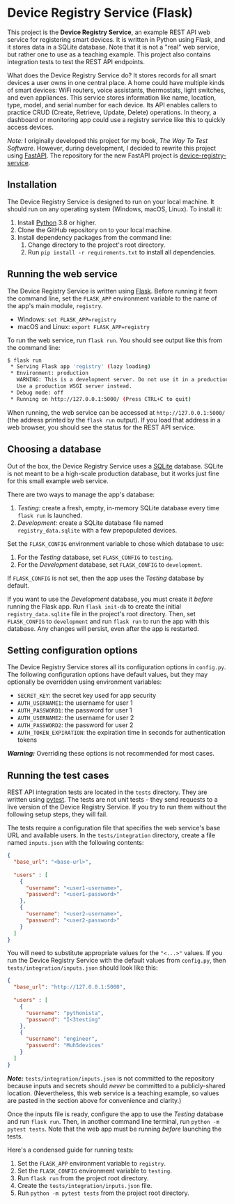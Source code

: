 # Device Registry Service (Flask)

This project is the **Device Registry Service**,
an example REST API web service for registering smart devices.
It is written in Python using Flask, and it stores data in a SQLite database.
Note that it is not a "real" web service, but rather one to use as a teaching example.
This project also contains integration tests to test the REST API endpoints.

What does the Device Registry Service do?
It stores records for all smart devices a user owns in one central place.
A home could have multiple kinds of smart devices:
WiFi routers, voice assistants, thermostats, light switches, and even appliances.
This service stores information like name, location, type, model, and serial number for each device.
Its API enables callers to practice CRUD (Create, Retrieve, Update, Delete) operations.
In theory, a dashboard or monitoring app could use a registry service like this to quickly access devices.

*Note:*
I originally developed this project for my book, *The Way To Test Software*.
However, during development, I decided to rewrite this project using [FastAPI](https://fastapi.tiangolo.com/).
The repository for the new FastAPI project is
[device-registry-service](https://github.com/AutomationPanda/device-registry-service).


## Installation

The Device Registry Service is designed to run on your local machine.
It should run on any operating system (Windows, macOS, Linux).
To install it:

1. Install [Python](https://www.python.org/) 3.8 or higher.
2. Clone the GitHub repository on to your local machine.
3. Install dependency packages from the command line:
   1. Change directory to the project's root directory.
   2. Run `pip install -r requirements.txt` to install all dependencies.


## Running the web service

The Device Registry Service is written using [Flask](https://flask.palletsprojects.com/en/2.0.x/).
Before running it from the command line,
set the `FLASK_APP` environment variable to the name of the app's main module, `registry`.

* Windows: `set FLASK_APP=registry`
* macOS and Linux: `export FLASK_APP=registry`

To run the web service, run `flask run`.
You should see output like this from the command line:

```bash
$ flask run
 * Serving Flask app 'registry' (lazy loading)
 * Environment: production
   WARNING: This is a development server. Do not use it in a production deployment.
   Use a production WSGI server instead.
 * Debug mode: off
 * Running on http://127.0.0.1:5000/ (Press CTRL+C to quit)
```

When running, the web service can be accessed at `http://127.0.0.1:5000/`
(the address printed by the `flask run` output).
If you load that address in a web browser, you should see the status for the REST API service.


## Choosing a database

Out of the box, the Device Registry Service uses a [SQLite](https://www.sqlite.org/index.html) database.
SQLite is not meant to be a high-scale production database,
but it works just fine for this small example web service.

There are two ways to manage the app's database:

1. *Testing:* create a fresh, empty, in-memory SQLite database every time `flask run` is launched.
2. *Development:* create a SQLite database file named `registry_data.sqlite` with a few prepopulated devices.

Set the `FLASK_CONFIG` environment variable to chose which database to use:

1. For the *Testing* database, set `FLASK_CONFIG` to `testing`.
2. For the *Development* database, set `FLASK_CONFIG` to `development`.

If `FLASK_CONFIG` is not set, then the app uses the *Testing* database by default.

If you want to use the *Development* database,
you must create it *before* running the Flask app.
Run `flask init-db` to create the initial `registry_data.sqlite` file in the project's root directory.
Then, set `FLASK_CONFIG` to `development` and run `flask run` to run the app with this database.
Any changes will persist, even after the app is restarted.


## Setting configuration options

The Device Registry Service stores all its configuration options in `config.py`.
The following configuration options have default values,
but they may optionally be overridden using environment variables:

* `SECRET_KEY`: the secret key used for app security
* `AUTH_USERNAME1`: the username for user 1
* `AUTH_PASSWORD1`: the password for user 1
* `AUTH_USERNAME2`: the username for user 2
* `AUTH_PASSWORD2`: the password for user 2
* `AUTH_TOKEN_EXPIRATION`: the expiration time in seconds for authentication tokens

***Warning:*** Overriding these options is not recommended for most cases.


## Running the test cases

REST API integration tests are located in the `tests` directory.
They are written using [pytest](https://docs.pytest.org/).
The tests are not unit tests -
they send requests to a live version of the Device Registry Service.
If you try to run them without the following setup steps, they will fail.

The tests require a configuration file that specifies the web service's base URL and available users.
In the `tests/integration` directory, create a file named `inputs.json` with the following contents:

```json
{
  "base_url": "<base-url>",
  
  "users" : [
    {
      "username": "<user1-username>",
      "password": "<user1-password>"
    },
    {
      "username": "<user2-username>",
      "password": "<user2-password>"
    }
  ]
}
```

You will need to substitute appropriate values for the `"<...>"` values.
If you run the Device Registry Service with the default values from `config.py`,
then `tests/integration/inputs.json` should look like this:

```json
{
  "base_url": "http://127.0.0.1:5000",
  
  "users" : [
    {
      "username": "pythonista",
      "password": "I<3testing"
    },
    {
      "username": "engineer",
      "password": "Muh5devices"
    }
  ]
}
```

***Note:*** `tests/integration/inputs.json` is not committed to the repository
because inputs and secrets should *never* be committed to a publicly-shared location.
(Nevertheless, this web service is a teaching example,
so values are pasted in the section above for convenience and clarity.)

Once the inputs file is ready, configure the app to use the *Testing* database and run `flask run`.
Then, in another command line terminal, run `python -m pytest tests`.
Note that the web app must be running *before* launching the tests.

Here's a condensed guide for running tests:

1. Set the `FLASK_APP` environment variable to `registry`.
2. Set the `FLASK_CONFIG` environment variable to `testing`.
3. Run `flask run` from the project root directory.
4. Create the `tests/integration/inputs.json` file.
5. Run `python -m pytest tests` from the project root directory.

